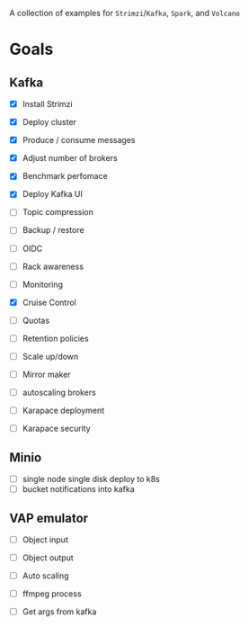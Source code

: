 A collection of examples for `Strimzi`/`Kafka`, `Spark`, and `Volcano`

# Goals

## Kafka 
- [x] Install Strimzi
- [x] Deploy cluster
- [x] Produce / consume messages
- [x] Adjust number of brokers
- [x] Benchmark perfomace
- [x] Deploy Kafka UI


- [ ] Topic compression
- [ ] Backup / restore
- [ ] OIDC
- [ ] Rack awareness

- [ ] Monitoring
- [x] Cruise Control
- [ ] Quotas
- [ ] Retention policies
- [ ] Scale up/down

- [ ] Mirror maker
- [ ] autoscaling brokers
- [ ] Karapace deployment
- [ ] Karapace security

## Minio

- [ ] single node single disk deploy to k8s
- [ ] bucket notifications into kafka

## VAP emulator

- [ ] Object input
- [ ] Object output
- [ ] Auto scaling
- [ ] ffmpeg process
- [ ] Get args from kafka


